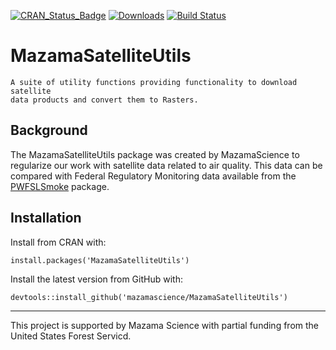 [![CRAN\_Status\_Badge](http://www.r-pkg.org/badges/version/MazamaSatelliteUtils)](https://cran.r-project.org/package=MazamaSatelliteUtils)
[![Downloads](http://cranlogs.r-pkg.org/badges/MazamaSatelliteUtils)](https://cran.r-project.org/package=MazamaSatelliteUtils)
[![Build Status](https://travis-ci.org/MazamaScience/MazamaSatelliteUtils.svg?branch=master)](https://travis-ci.org/MazamaScience/MazamaSatelliteUtils)

# MazamaSatelliteUtils

```
A suite of utility functions providing functionality to download satellite
data products and convert them to Rasters.
```

## Background

The MazamaSatelliteUtils package was created by MazamaScience to regularize our
work with satellite data related to air quality. This data can be compared with
Federal Regulatory Monitoring data available from the 
[PWFSLSmoke](https://cran.r-project.org/package=PWFSLSmoke) package.
 
 
## Installation

Install from CRAN with:

```install.packages('MazamaSatelliteUtils')```

Install the latest version from GitHub with:

``` devtools::install_github('mazamascience/MazamaSatelliteUtils') ```

----

This project is supported by Mazama Science with partial funding from the
United States Forest Servicd.

